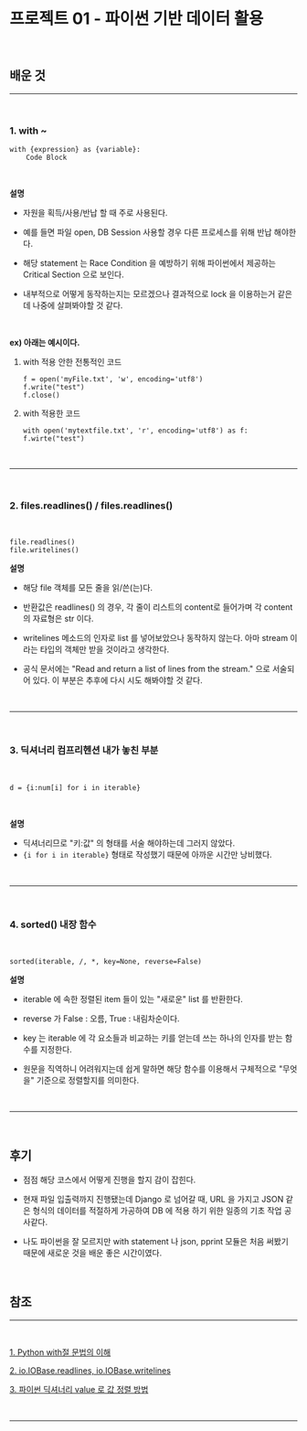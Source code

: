# 프로젝트 01 - 파이썬 기반 데이터 활용

<br/>

## 배운 것
<hr/>
<br/>

### **1. with ~**

    with {expression} as {variable}:
        Code Block

<br/>

**설명**

- 자원을 획득/사용/반납 할 때 주로 사용된다. 
 
- 예를 들면 파일 open, DB Session 사용할 경우 다른 프로세스를 위해 반납 해야한다.

- 해당 statement 는 Race Condition 을 예방하기 위해 파이썬에서 제공하는 Critical Section 으로 보인다.

- 내부적으로 어떻게 동작하는지는 모르겠으나 결과적으로 lock 을 이용하는거 같은데 나중에 살펴봐야할 것 같다.

<br/>

**ex) 아래는 예시이다.**

1.  with 적용 안한 전통적인 코드
    ```
    f = open('myFile.txt', 'w', encoding='utf8')
    f.write("test")
    f.close()
    ```

2.  with 적용한 코드
    ```
    with open('mytextfile.txt', 'r', encoding='utf8') as f:
    f.wirte("test")
    ```

<br/>
<hr/>
<br/>

### **2. files.readlines() / files.readlines()**

<br/>

    file.readlines()
    file.writelines()

**설명**

- 해당 file 객체를 모든 줄을 읽/쓴(는)다.

- 반환값은 readlines() 의 경우, 각 줄이 리스트의 content로 들어가며 각 content 의 자료형은 str 이다.
-  writelines 메소드의 인자로 list 를 넣어보았으나 동작하지 않는다. 아마 stream 이라는 타입의 객체만 받을 것이라고 생각한다.
- 공식 문서에는 "Read and return a list of lines from the stream." 으로 서술되어 있다. 이 부분은 추후에 다시 시도 해봐야할 것 같다.

<br/>
<hr/>
<br/>

### **3. 딕셔너리 컴프리헨션 내가 놓친 부분**

<br/>

    d = {i:num[i] for i in iterable}

<br/>

**설명**
- 딕셔너리므로 "키:값" 의 형태를 서술 해야하는데 그러지 않았다.
- ```{i for i in iterable}``` 형태로 작성했기 때문에 아까운 시간만 낭비했다.


<br/>
<hr/>
<br/>

### **4. sorted() 내장 함수**

<br/>

    sorted(iterable, /, *, key=None, reverse=False)

**설명**
- iterable 에 속한 정렬된 item 들이 있는 "새로운" list 를 반환한다.
- reverse 가 False : 오름, True : 내림차순이다.
- key 는 iterable 에 각 요소들과 비교하는 키를 얻는데 쓰는 하나의 인자를 받는 함수를 지정한다. 

- 원문을 직역하니 어려워지는데 쉽게 말하면 해당 함수를 이용해서 구체적으로 "무엇을" 기준으로 정렬할지를 의미한다.

<br/>
<hr/>
<br/>

## 후기

- 점점 해당 코스에서 어떻게 진행을 할지 감이 잡힌다. 
- 현재 파일 입출력까지 진행됐는데 Django 로 넘어갈 때, URL 을 가지고 JSON 같은 형식의 데이터를 적절하게 가공하여 DB 에 적용 하기 위한 일종의 기초 작업 공사같다.

- 나도 파이썬을 잘 모르지만 with statement 나 json, pprint 모듈은 처음 써봤기 때문에 새로운 것을 배운 좋은 시간이였다.

<br/>

## 참조
<hr/>
<br/>

[1. Python with절 문법의 이해](https://projooni.tistory.com/entry/Python-with%EC%A0%88-%EB%AC%B8%EB%B2%95%EC%9D%98-%EC%9D%B4%ED%95%B4)

[2. io.IOBase.readlines, io.IOBase.writelines](https://docs.python.org/3/library/io.html?highlight=readlines#io.IOBase.readlines)

[3. 파이썬 딕셔너리 value 로 값 정렬 방법](https://korbillgates.tistory.com/171)

<br/>
<hr/>
<br/>